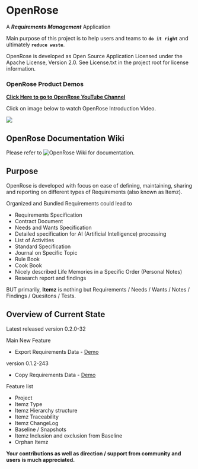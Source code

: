 # OpenRose

A ***Requirements Management*** Application

Main purpose of this project is to help users and teams to **`do it right`** and ultimately **`reduce waste`**.

OpenRose is developed as Open Source Application Licensed under the Apache License, Version 2.0. See License.txt in the project root for license information.

### OpenRose Product Demos

**[Click Here to go to OpenRose YouTube Channel](https://www.youtube.com/@openroserm)**

Click on image below to watch OpenRose Introduction Video.

[<img src="https://i.ytimg.com/vi/P0x3ZaHg8sA/hqdefault.jpg?sqp=-oaymwEcCNACELwBSFXyq4qpAw4IARUAAIhCGAFwAcABBg==&rs=AOn4CLCXYp_Ee2ycg0Lm_GlntHkGiYBJyQ">](https://www.youtube.com/watch?v=P0x3ZaHg8sA)

## OpenRose Documentation Wiki

Please refer to ![OpenRose Wiki](https://github.com/OpenRose/OpenRose/wiki) for documentation. 

## Purpose

OpenRose is developed with focus on ease of defining, maintaining, sharing and reporting on different types of Requirements (also known as Itemz).

Organized and Bundled Requirements could lead to

- Requirements Specification
- Contract Document
- Needs and Wants Specification
- Detailed specification for AI (Artificial Intelligence) processing
- List of Activities
- Standard Specification
- Journal on Specific Topic
- Rule Book
- Cook Book
- Nicely described Life Memories in a Specific Order (Personal Notes)
- Research report and findings

BUT primarily, **Itemz** is nothing but Requirements / Needs / Wants / Notes / Findings / Quesitons / Tests.

## Overview of Current State

Latest released version 0.2.0-32

Main New Feature

 - Export Requirements Data - [Demo](https://www.youtube.com/watch?v=1Y9MAcyOjWg)

version 0.1.2-243
 - Copy Requirements Data - [Demo](https://www.youtube.com/watch?v=2bExGaaQSVc)

Feature list

 - Project
 - Itemz Type
 - Itemz Hierarchy structure
 - Itemz Traceability
 - Itemz ChangeLog
 - Baseline / Snapshots
 - Itemz Inclusion and exclusion from Baseline
 - Orphan Itemz 

**Your contributions as well as direction / support from community and users is much appreciated.**
